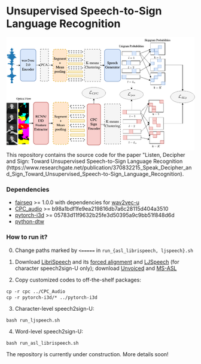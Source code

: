 # Unsupervised Speech-to-Sign Language Recognition
<div align="middle"><img src="image/speech2sign_u.drawio.png" width="600"/></div>
This repository contains the source code for the paper "Listen, Decipher and Sign: Toward Unsupervised Speech-to-Sign Language Recognition (https://www.researchgate.net/publication/370832215_Speak_Decipher_and_Sign_Toward_Unsupervised_Speech-to-Sign_Language_Recognition).

### Dependencies
- [fairseq](https://github.com/pytorch/fairseq) >= 1.0.0 with dependencies for [wav2vec-u](https://github.com/pytorch/fairseq/tree/main/examples/wav2vec/unsupervised)
- [CPC_audio](https://github.com/facebookresearch/CPC_audio.git) >= b98a1bdf1fe9ea219816db7a6c28115d404a3510
- [pytorch-i3d](https://github.com/piergiaj/pytorch-i3d.git) >= 05783d11f9632b25fe3d50395a9c9bb51f848d6d
- [python-dtw](https://pypi.org/project/dtw-python)

### How to run it?
0. Change paths marked by ```<=====``` in ```run_{asl_librispeech, ljspeech}.sh```

1. Download [LibriSpeech](https://www.openslr.org/12) and its [forced alignment](https://github.com/CorentinJ/librispeech-alignments.git) and [LJSpeech](https://keithito.com/LJ-Speech-Dataset) (for character speech2sign-U only); download [Unvoiced](https://github.com/grassknoted/Unvoiced) and [MS-ASL](https://www.microsoft.com/en-us/research/project/ms-asl)

2. Copy customized codes to off-the-shelf packages:
```
cp -r cpc ../CPC_Audio
cp -r pytorch-i3d/* ../pytorch-i3d
```

3. Character-level speech2sign-U:
```
bash run_ljspeech.sh
```

4. Word-level speech2sign-U:
```
bash run_asl_librispeech.sh
```

The repository is currently under construction. More details soon!
